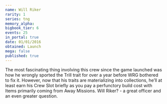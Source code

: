 ```yaml
---
name: Will Riker
rarity: 1
series: tng
memory_alpha:
bigbook_tier: 6
events: 25
in_portal: true
date: 01/01/2016
obtained: Launch
mega: false
published: true
---
```


The most fascinating thing involving this crew since the game launched was how he wrongly sported the Trill trait for over a year before WRG bothered to fix it. However, now that his traits are materializing into collections, he’ll at least earn his Crew Slot briefly as you pay a perfunctory build cost with Items primarily coming from Away Missions. Will Riker? - a great officer and an even greater question.
